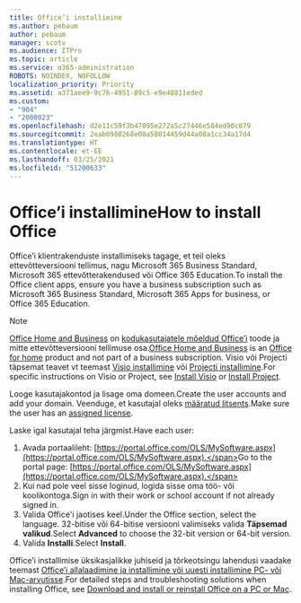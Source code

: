 ```yaml
---
title: Office’i installimine
ms.author: pebaum
author: pebaum
manager: scotv
ms.audience: ITPro
ms.topic: article
ms.service: o365-administration
ROBOTS: NOINDEX, NOFOLLOW
localization_priority: Priority
ms.assetid: a371aee9-9c76-4951-89c5-e9e48811eded
ms.custom:
- "904"
- "2000023"
ms.openlocfilehash: d2e11c59f3b47095e272a5c27446e584ed90c879
ms.sourcegitcommit: 2eab0980268e08a58014459d44a08a1cc34a17d4
ms.translationtype: HT
ms.contentlocale: et-EE
ms.lasthandoff: 03/25/2021
ms.locfileid: "51200633"
---
```

# <a name="how-to-install-office"></a><span data-ttu-id="856d2-102">Office’i installimine</span><span class="sxs-lookup"><span data-stu-id="856d2-102">How to install Office</span></span>

<span data-ttu-id="856d2-103">Office’i klientrakenduste installimiseks tagage, et teil oleks ettevõtteversiooni tellimus, nagu Microsoft 365 Business Standard, Microsoft 365 ettevõtterakendused või Office 365 Education.</span><span class="sxs-lookup"><span data-stu-id="856d2-103">To install the Office client apps, ensure you have a business subscription such as Microsoft 365 Business Standard, Microsoft 365 Apps for business, or Office 365 Education.</span></span>
  
> [!NOTE]
> <span data-ttu-id="856d2-104">[Office Home and Business](https://support.microsoft.com/office/28cbc8cf-1332-4f04-9123-9b660abb629e?wt.mc_id=Alchemy_ClientDIA) on [kodukasutajatele mõeldud Office’i](https://support.microsoft.com/office/28cbc8cf-1332-4f04-9123-9b660abb629e?wt.mc_id=alchemy_clientdia) toode ja mitte ettevõtteversiooni tellimuse osa.</span><span class="sxs-lookup"><span data-stu-id="856d2-104">[Office Home and Business](https://support.microsoft.com/office/28cbc8cf-1332-4f04-9123-9b660abb629e?wt.mc_id=Alchemy_ClientDIA) is an [Office for home](https://support.microsoft.com/office/28cbc8cf-1332-4f04-9123-9b660abb629e?wt.mc_id=alchemy_clientdia) product and not part of a business subscription.</span></span> <span data-ttu-id="856d2-105">Visio või Projecti täpsemat teavet vt teemast [Visio installimine](https://support.microsoft.com/office/f98f21e3-aa02-4827-9167-ddab5b025710?wt.mc_id=Alchemy_ClientDIA) või [Projecti installimine](https://support.microsoft.com/office/7059249b-d9fe-4d61-ab96-5c5bf435f281?wt.mc_id=Alchemy_ClientDIA).</span><span class="sxs-lookup"><span data-stu-id="856d2-105">For specific instructions on Visio or Project, see [Install Visio](https://support.microsoft.com/office/f98f21e3-aa02-4827-9167-ddab5b025710?wt.mc_id=Alchemy_ClientDIA) or [Install Project](https://support.microsoft.com/office/7059249b-d9fe-4d61-ab96-5c5bf435f281?wt.mc_id=Alchemy_ClientDIA).</span></span>

<span data-ttu-id="856d2-106">Looge kasutajakontod ja lisage oma domeen.</span><span class="sxs-lookup"><span data-stu-id="856d2-106">Create the user accounts and add your domain.</span></span> <span data-ttu-id="856d2-107">Veenduge, et kasutajal oleks [määratud litsents](https://docs.microsoft.com/microsoft-365/admin/add-users/add-users).</span><span class="sxs-lookup"><span data-stu-id="856d2-107">Make sure the user has an [assigned license](https://docs.microsoft.com/microsoft-365/admin/add-users/add-users).</span></span>

<span data-ttu-id="856d2-108">Laske igal kasutajal teha järgmist.</span><span class="sxs-lookup"><span data-stu-id="856d2-108">Have each user:</span></span>

1. <span data-ttu-id="856d2-109">Avada portaalileht: [https://portal.office.com/OLS/MySoftware.aspx](https://portal.office.com/OLS/MySoftware.aspx).</span><span class="sxs-lookup"><span data-stu-id="856d2-109">Go to the portal page: [https://portal.office.com/OLS/MySoftware.aspx](https://portal.office.com/OLS/MySoftware.aspx).</span></span>
2. <span data-ttu-id="856d2-110">Kui nad pole veel sisse loginud, logida sisse oma töö- või koolikontoga.</span><span class="sxs-lookup"><span data-stu-id="856d2-110">Sign in with their work or school account if not already signed in.</span></span>
3. <span data-ttu-id="856d2-111">Valida Office'i jaotises keel.</span><span class="sxs-lookup"><span data-stu-id="856d2-111">Under the Office section, select the language.</span></span> <span data-ttu-id="856d2-112">32-bitise või 64-bitise versiooni valimiseks valida **Täpsemad valikud**.</span><span class="sxs-lookup"><span data-stu-id="856d2-112">Select **Advanced** to choose the 32-bit version or 64-bit version.</span></span>
4. <span data-ttu-id="856d2-113">Valida **Installi**.</span><span class="sxs-lookup"><span data-stu-id="856d2-113">Select **Install**.</span></span>

<span data-ttu-id="856d2-114">Office’i installimise üksikasjalikke juhiseid ja tõrkeotsingu lahendusi vaadake teemast [Office’i allalaadimine ja installimine või uuesti installimine PC- või Mac-arvutisse](https://support.office.com/article/4414eaaf-0478-48be-9c42-23adc4716658?wt.mc_id=Alchemy_ClientDIA).</span><span class="sxs-lookup"><span data-stu-id="856d2-114">For detailed steps and troubleshooting solutions when installing Office, see [Download and install or reinstall Office on a PC or Mac](https://support.office.com/article/4414eaaf-0478-48be-9c42-23adc4716658?wt.mc_id=Alchemy_ClientDIA).</span></span>
